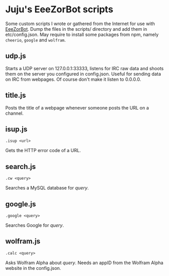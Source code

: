 Juju's EeeZorBot scripts
========================
Some custom scripts I wrote or gathered from the Internet for use with [EeeZorBot](https://github.com/Eeems/EeeZorBot/tree/re-org). Dump the files in the scripts/ directory and add them in etc/config.json. May require to install some packages from npm, namely ```cheerio```, ```google``` and ```wolfram```.

udp.js
------
Starts a UDP server on 127.0.0.1:33333, listens for IRC raw data and shoots them on the server you configured in config.json. Useful for sending data on IRC from webpages. Of course don't make it listen to 0.0.0.0.

title.js
--------
Posts the title of a webpage whenever someone posts the URL on a channel.

isup.js
-------
```
.isup <url>
```

Gets the HTTP error code of a URL.

search.js
---------
```
.cw <query>
```

Searches a MySQL database for *query*.

google.js
---------
```
.google <query>
```

Searches Google for *query*.

wolfram.js
----------
```
.calc <query>
```

Asks Wolfram Alpha about *query*. Needs an appID from the Wolfram Alpha website in the config.json.

